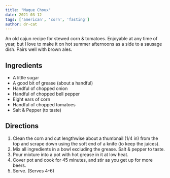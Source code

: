 ```yaml
---
title: "Maque Choux"
date: 2021-03-12
tags: ['american', 'corn', 'fasting']
author: dr-cat
---
```


An old cajun recipe for stewed corn & tomatoes. Enjoyable at any time of year, but I love to make it on hot summer
afternoons as a side to
a sausage dish. Pairs well with brown ales.

## Ingredients

- A little sugar
- A good bit of grease (about a handful)
- Handful of chopped onion
- Handful of chopped bell pepper
- Eight ears of corn
- Handful of chopped tomatoes
- Salt & Pepper (to taste)

## Directions

1. Clean the corn and cut lengthwise about a thumbnail (1/4 in) from the top and scrape down using the soft end of a
   knife (to keep the juices).
2. Mix all ingredients in a bowl excluding the grease. Salt & pepper to taste.
3. Pour mixture into a pot with hot grease in it at low heat.
4. Cover pot and cook for 45 minutes, and stir as you get up for more beers.
5. Serve. (Serves 4-6)
